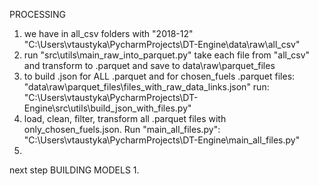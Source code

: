 PROCESSING
1. we have in all_csv folders with "2018-12"
"C:\Users\vtaustyka\PycharmProjects\DT-Engine\data\raw\all_csv"
2. run 
"src\utils\main_raw_into_parquet.py"
take each file from "all_csv" and transform to .parquet and save to
data\raw\parquet_files
3. to build .json for ALL .parquet and for chosen_fuels .parquet files:
"data\raw\parquet_files\files_with_raw_data_links.json"
run:
"C:\Users\vtaustyka\PycharmProjects\DT-Engine\src\utils\build_json_with_files.py"
4. load, clean, filter, transform all .parquet files with only_chosen_fuels.json. Run "main_all_files.py":
"C:\Users\vtaustyka\PycharmProjects\DT-Engine\main_all_files.py"
5. 

next step BUILDING MODELS
1. 